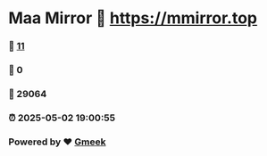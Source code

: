# Maa Mirror :link: https://mmirror.top 
### :page_facing_up: [11](https://mmirror.top/tag.html) 
### :speech_balloon: 0 
### :hibiscus: 29064 
### :alarm_clock: 2025-05-02 19:00:55 
### Powered by :heart: [Gmeek](https://github.com/Meekdai/Gmeek)
